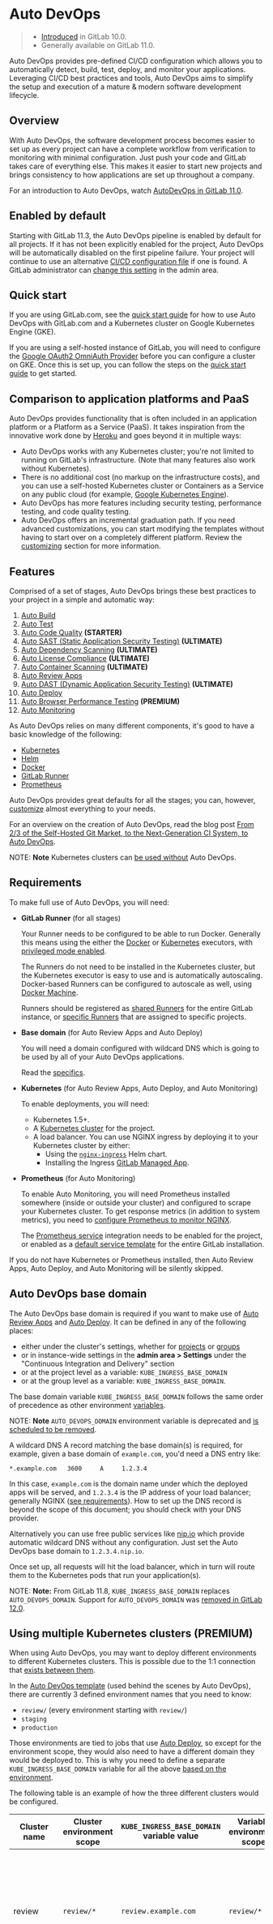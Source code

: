 # Auto DevOps

> - [Introduced][ce-37115] in GitLab 10.0.
> - Generally available on GitLab 11.0.

Auto DevOps provides pre-defined CI/CD configuration which allows you to automatically detect, build, test,
deploy, and monitor your applications. Leveraging CI/CD best practices and tools, Auto DevOps aims
to simplify the setup and execution of a mature & modern software development lifecycle.

## Overview

With Auto DevOps, the software development process becomes easier to set up
as every project can have a complete workflow from verification to monitoring
with minimal configuration. Just push your code and GitLab takes
care of everything else. This makes it easier to start new projects and brings
consistency to how applications are set up throughout a company.

For an introduction to Auto DevOps, watch [AutoDevOps in GitLab 11.0](https://youtu.be/0Tc0YYBxqi4).

## Enabled by default

Starting with GitLab 11.3, the Auto DevOps pipeline is enabled by default for all
projects. If it has not been explicitly enabled for the project, Auto DevOps will be automatically
disabled on the first pipeline failure. Your project will continue to use an alternative
[CI/CD configuration file](../../ci/yaml/README.md) if one is found. A GitLab
administrator can [change this setting](../../user/admin_area/settings/continuous_integration.md#auto-devops-core-only)
in the admin area.

## Quick start

If you are using GitLab.com, see the [quick start guide](quick_start_guide.md)
for how to use Auto DevOps with GitLab.com and a Kubernetes cluster on Google Kubernetes
Engine (GKE).

If you are using a self-hosted instance of GitLab, you will need to configure the
[Google OAuth2 OmniAuth Provider](../../integration/google.md) before
you can configure a cluster on GKE. Once this is set up, you can follow the steps on the
[quick start guide](quick_start_guide.md) to get started.

## Comparison to application platforms and PaaS

Auto DevOps provides functionality that is often included in an application
platform or a Platform as a Service (PaaS). It takes inspiration from the
innovative work done by [Heroku](https://www.heroku.com/) and goes beyond it
in multiple ways:

- Auto DevOps works with any Kubernetes cluster; you're not limited to running
  on GitLab's infrastructure. (Note that many features also work without Kubernetes).
- There is no additional cost (no markup on the infrastructure costs), and you
  can use a self-hosted Kubernetes cluster or Containers as a Service on any
  public cloud (for example, [Google Kubernetes Engine](https://cloud.google.com/kubernetes-engine/)).
- Auto DevOps has more features including security testing, performance testing,
  and code quality testing.
- Auto DevOps offers an incremental graduation path. If you need advanced customizations,
  you can start modifying the templates without having to start over on a
  completely different platform. Review the [customizing](#customizing) section for more information.

## Features

Comprised of a set of stages, Auto DevOps brings these best practices to your
project in a simple and automatic way:

1. [Auto Build](#auto-build)
1. [Auto Test](#auto-test)
1. [Auto Code Quality](#auto-code-quality-starter) **(STARTER)**
1. [Auto SAST (Static Application Security Testing)](#auto-sast-ultimate) **(ULTIMATE)**
1. [Auto Dependency Scanning](#auto-dependency-scanning-ultimate) **(ULTIMATE)**
1. [Auto License Compliance](#auto-license-compliance-ultimate) **(ULTIMATE)**
1. [Auto Container Scanning](#auto-container-scanning-ultimate) **(ULTIMATE)**
1. [Auto Review Apps](#auto-review-apps)
1. [Auto DAST (Dynamic Application Security Testing)](#auto-dast-ultimate) **(ULTIMATE)**
1. [Auto Deploy](#auto-deploy)
1. [Auto Browser Performance Testing](#auto-browser-performance-testing-premium) **(PREMIUM)**
1. [Auto Monitoring](#auto-monitoring)

As Auto DevOps relies on many different components, it's good to have a basic
knowledge of the following:

- [Kubernetes](https://kubernetes.io/docs/home/)
- [Helm](https://docs.helm.sh/)
- [Docker](https://docs.docker.com)
- [GitLab Runner](https://docs.gitlab.com/runner/)
- [Prometheus](https://prometheus.io/docs/introduction/overview/)

Auto DevOps provides great defaults for all the stages; you can, however,
[customize](#customizing) almost everything to your needs.

For an overview on the creation of Auto DevOps, read the blog post [From 2/3 of the Self-Hosted Git Market, to the Next-Generation CI System, to Auto DevOps](https://about.gitlab.com/2017/06/29/whats-next-for-gitlab-ci/).

NOTE: **Note**
Kubernetes clusters can [be used without](../../user/project/clusters/index.md)
Auto DevOps.

## Requirements

To make full use of Auto DevOps, you will need:

- **GitLab Runner** (for all stages)

  Your Runner needs to be configured to be able to run Docker. Generally this
  means using the either the [Docker](https://docs.gitlab.com/runner/executors/docker.html)
  or [Kubernetes](https://docs.gitlab.com/runner/executors/kubernetes.html) executors, with
  [privileged mode enabled](https://docs.gitlab.com/runner/executors/docker.html#use-docker-in-docker-with-privileged-mode).

  The Runners do not need to be installed in the Kubernetes cluster, but the
  Kubernetes executor is easy to use and is automatically autoscaling.
  Docker-based Runners can be configured to autoscale as well, using [Docker
  Machine](https://docs.gitlab.com/runner/install/autoscaling.html).

  Runners should be registered as [shared Runners](../../ci/runners/README.md#registering-a-shared-runner)
  for the entire GitLab instance, or [specific Runners](../../ci/runners/README.md#registering-a-specific-runner)
  that are assigned to specific projects.
- **Base domain** (for Auto Review Apps and Auto Deploy)

  You will need a domain configured with wildcard DNS which is going to be used
  by all of your Auto DevOps applications.

  Read the [specifics](#auto-devops-base-domain).
- **Kubernetes** (for Auto Review Apps, Auto Deploy, and Auto Monitoring)

  To enable deployments, you will need:

  - Kubernetes 1.5+.
  - A [Kubernetes cluster][kubernetes-clusters] for the project.
  - A load balancer. You can use NGINX ingress by deploying it to your
    Kubernetes cluster by either:
    - Using the [`nginx-ingress`](https://github.com/kubernetes/charts/tree/master/stable/nginx-ingress) Helm chart.
    - Installing the Ingress [GitLab Managed App](../../user/clusters/applications.md#ingress).
- **Prometheus** (for Auto Monitoring)

  To enable Auto Monitoring, you
  will need Prometheus installed somewhere (inside or outside your cluster) and
  configured to scrape your Kubernetes cluster. To get response metrics
  (in addition to system metrics), you need to
  [configure Prometheus to monitor NGINX](../../user/project/integrations/prometheus_library/nginx_ingress.md#configuring-nginx-ingress-monitoring).

  The [Prometheus service](../../user/project/integrations/prometheus.md)
  integration needs to be enabled for the project, or enabled as a
  [default service template](../../user/project/integrations/services_templates.md)
  for the entire GitLab installation.

If you do not have Kubernetes or Prometheus installed, then Auto Review Apps,
Auto Deploy, and Auto Monitoring will be silently skipped.

## Auto DevOps base domain

The Auto DevOps base domain is required if you want to make use of [Auto
Review Apps](#auto-review-apps) and [Auto Deploy](#auto-deploy). It can be defined
in any of the following places:

- either under the cluster's settings, whether for [projects](../../user/project/clusters/index.md#base-domain) or [groups](../../user/group/clusters/index.md#base-domain)
- or in instance-wide settings in the **admin area > Settings** under the "Continuous Integration and Delivery" section
- or at the project level as a variable: `KUBE_INGRESS_BASE_DOMAIN`
- or at the group level as a variable: `KUBE_INGRESS_BASE_DOMAIN`.

The base domain variable `KUBE_INGRESS_BASE_DOMAIN` follows the same order of precedence
as other environment [variables](../../ci/variables/README.md#priority-of-environment-variables).

NOTE: **Note**
`AUTO_DEVOPS_DOMAIN` environment variable is deprecated and
[is scheduled to be removed](https://gitlab.com/gitlab-org/gitlab-ce/issues/56959).

A wildcard DNS A record matching the base domain(s) is required, for example,
given a base domain of `example.com`, you'd need a DNS entry like:

```text
*.example.com   3600     A     1.2.3.4
```

In this case, `example.com` is the domain name under which the deployed apps will be served,
and `1.2.3.4` is the IP address of your load balancer; generally NGINX
([see requirements](#requirements)). How to set up the DNS record is beyond
the scope of this document; you should check with your DNS provider.

Alternatively you can use free public services like [nip.io](http://nip.io)
which provide automatic wildcard DNS without any configuration. Just set the
Auto DevOps base domain to `1.2.3.4.nip.io`.

Once set up, all requests will hit the load balancer, which in turn will route
them to the Kubernetes pods that run your application(s).

NOTE: **Note:**
From GitLab 11.8, `KUBE_INGRESS_BASE_DOMAIN` replaces `AUTO_DEVOPS_DOMAIN`.
Support for `AUTO_DEVOPS_DOMAIN` was [removed in GitLab
12.0](https://gitlab.com/gitlab-org/gitlab-ce/issues/56959).

## Using multiple Kubernetes clusters **(PREMIUM)**

When using Auto DevOps, you may want to deploy different environments to
different Kubernetes clusters. This is possible due to the 1:1 connection that
[exists between them](../../user/project/clusters/index.md#multiple-kubernetes-clusters-premium).

In the [Auto DevOps template] (used behind the scenes by Auto DevOps), there
are currently 3 defined environment names that you need to know:

- `review/` (every environment starting with `review/`)
- `staging`
- `production`

Those environments are tied to jobs that use [Auto Deploy](#auto-deploy), so
except for the environment scope, they would also need to have a different
domain they would be deployed to. This is why you need to define a separate
`KUBE_INGRESS_BASE_DOMAIN` variable for all the above
[based on the environment](../../ci/variables/README.md#limiting-environment-scopes-of-environment-variables).

The following table is an example of how the three different clusters would
be configured.

| Cluster name | Cluster environment scope | `KUBE_INGRESS_BASE_DOMAIN` variable value | Variable environment scope | Notes |
|--------------|---------------------------|-------------------------------------------|----------------------------|---|
| review       | `review/*`                | `review.example.com`                      | `review/*`                 | The review cluster which will run all [Review Apps](../../ci/review_apps/index.md). `*` is a wildcard, which means it will be used by every environment name starting with `review/`. |
| staging      | `staging`                 | `staging.example.com`                     | `staging`                  | (Optional) The staging cluster which will run the deployments of the staging environments. You need to [enable it first](#deploy-policy-for-staging-and-production-environments). |
| production   | `production`              | `example.com`                             | `production`               | The production cluster which will run the deployments of the production environment. You can use [incremental rollouts](#incremental-rollout-to-production-premium). |

To add a different cluster for each environment:

1. Navigate to your project's **Operations > Kubernetes** and create the Kubernetes clusters
   with their respective environment scope as described from the table above.

   ![Auto DevOps multiple clusters](img/autodevops_multiple_clusters.png)

1. After the clusters are created, navigate to each one and install Helm Tiller
   and Ingress. Wait for the Ingress IP address to be assigned.
1. Make sure you have [configured your DNS](#auto-devops-base-domain) with the
   specified Auto DevOps domains.
1. Navigate to each cluster's page, through **Operations > Kubernetes**,
   and add the domain based on its Ingress IP address.

Now that all is configured, you can test your setup by creating a merge request
and verifying that your app is deployed as a review app in the Kubernetes
cluster with the `review/*` environment scope. Similarly, you can check the
other environments.

## Enabling/Disabling Auto DevOps

When first using Auto Devops, review the [requirements](#requirements) to ensure all necessary components to make
full use of Auto DevOps are available. If this is your fist time, we recommend you follow the
[quick start guide](quick_start_guide.md).

GitLab.com users can enable/disable Auto DevOps at the project-level only. Self-managed users
can enable/disable Auto DevOps at the project-level, group-level or instance-level.

### At the instance level (Administrators only)

Even when disabled at the instance level, group owners and project maintainers can still enable
Auto DevOps at the group and project level, respectively.

1. Go to **Admin area > Settings > Continuous Integration and Deployment**.
1. Toggle the checkbox labeled **Default to Auto DevOps pipeline for all projects**.
1. If enabling, optionally set up the Auto DevOps [base domain](#auto-devops-base-domain) which will be used for Auto Deploy and Auto Review Apps.
1. Click **Save changes** for the changes to take effect.

### At the group level

> [Introduced](https://gitlab.com/gitlab-org/gitlab-ce/issues/52447) in GitLab 11.10.

Only administrators and group owners can enable or disable Auto DevOps at the group level.

To enable or disable Auto DevOps at the group-level:

1. Go to group's **Settings > CI/CD > Auto DevOps** page.
1. Toggle the **Default to Auto DevOps pipeline** checkbox (checked to enable, unchecked to disable).
1. Click **Save changes** button for the changes to take effect.

When enabling or disabling Auto DevOps at group-level, group configuration will be implicitly used for
the subgroups and projects inside that group, unless Auto DevOps is specifically enabled or disabled on
the subgroup or project.

### At the project level

If enabling, check that your project doesn't have a `.gitlab-ci.yml`, or if one exists, remove it.

1. Go to your project's **Settings > CI/CD > Auto DevOps**.
1. Toggle the **Default to Auto DevOps pipeline** checkbox (checked to enable, unchecked to disable)
1. When enabling, it's optional but recommended to add in the [base domain](#auto-devops-base-domain)
   that will be used by Auto DevOps to [deploy your application](#auto-deploy)
   and choose the [deployment strategy](#deployment-strategy).
1. Click **Save changes** for the changes to take effect.

When the feature has been enabled, an Auto DevOps pipeline is triggered on the default branch.

### Enable for a percentage of projects

There is also a feature flag to enable Auto DevOps by default to your chosen percentage of projects.

This can be enabled from the console with the following, which uses the example of 10%:

`Feature.get(:force_autodevops_on_by_default).enable_percentage_of_actors(10)`

### Deployment strategy

> [Introduced](https://gitlab.com/gitlab-org/gitlab-ce/issues/38542) in GitLab 11.0.

You can change the deployment strategy used by Auto DevOps by going to your
project's **Settings > CI/CD > Auto DevOps**.

The available options are:

- **Continuous deployment to production**: Enables [Auto Deploy](#auto-deploy)
  with `master` branch directly deployed to production.
- **Continuous deployment to production using timed incremental rollout**: Sets the
  [`INCREMENTAL_ROLLOUT_MODE`](#timed-incremental-rollout-to-production-premium) variable
  to `timed`, and production deployment will be executed with a 5 minute delay between
  each increment in rollout.
- **Automatic deployment to staging, manual deployment to production**: Sets the
  [`STAGING_ENABLED`](#deploy-policy-for-staging-and-production-environments) and
  [`INCREMENTAL_ROLLOUT_MODE`](#incremental-rollout-to-production-premium) variables
  to `1` and `manual`. This means:

  - `master` branch is directly deployed to staging.
  - Manual actions are provided for incremental rollout to production.

## Stages of Auto DevOps

The following sections describe the stages of Auto DevOps. Read them carefully
to understand how each one works.

### Auto Build

Auto Build creates a build of the application using an existing `Dockerfile` or
Heroku buildpacks.

Either way, the resulting Docker image is automatically pushed to the
[Container Registry][container-registry] and tagged with the commit SHA or tag.

#### Auto Build using a Dockerfile

If a project's repository contains a `Dockerfile`, Auto Build will use
`docker build` to create a Docker image.

If you are also using Auto Review Apps and Auto Deploy and choose to provide
your own `Dockerfile`, make sure you expose your application to port
`5000` as this is the port assumed by the
[default Helm chart](https://gitlab.com/gitlab-org/charts/auto-deploy-app). Alternatively you can override the default values by [customizing the Auto Deploy helm chart](#custom-helm-chart)

#### Auto Build using Heroku buildpacks

Auto Build builds an application using a project's `Dockerfile` if present, or
otherwise it will use [Herokuish](https://github.com/gliderlabs/herokuish)
and [Heroku buildpacks](https://devcenter.heroku.com/articles/buildpacks)
to automatically detect and build the application into a Docker image.

Each buildpack requires certain files to be in your project's repository for
Auto Build to successfully build your application. For example, the following
files are required at the root of your application's repository, depending on
the language:

- A `Pipfile` or `requirements.txt` file for Python projects.
- A `Gemfile` or `Gemfile.lock` file for Ruby projects.

For the requirements of other languages and frameworks, read the
[buildpacks docs](https://devcenter.heroku.com/articles/buildpacks#officially-supported-buildpacks).

TIP: **Tip:**
If Auto Build fails despite the project meeting the buildpack requirements, set
a project variable `TRACE=true` to enable verbose logging, which may help to
troubleshoot.

### Auto Test

Auto Test automatically runs the appropriate tests for your application using
[Herokuish](https://github.com/gliderlabs/herokuish) and [Heroku
buildpacks](https://devcenter.heroku.com/articles/buildpacks) by analyzing
your project to detect the language and framework. Several languages and
frameworks are detected automatically, but if your language is not detected,
you may succeed with a [custom buildpack](#custom-buildpacks). Check the
[currently supported languages](#currently-supported-languages).

Auto Test uses tests you already have in your application. If there are no
tests, it's up to you to add them.

### Auto Code Quality **(STARTER)**

Auto Code Quality uses the
[Code Quality image](https://gitlab.com/gitlab-org/security-products/codequality) to run
static analysis and other code checks on the current code. The report is
created, and is uploaded as an artifact which you can later download and check
out.

Any differences between the source and target branches are also
[shown in the merge request widget](../../user/project/merge_requests/code_quality.md).

### Auto SAST **(ULTIMATE)**

> Introduced in [GitLab Ultimate][ee] 10.3.

Static Application Security Testing (SAST) uses the
[SAST Docker image](https://gitlab.com/gitlab-org/security-products/sast) to run static
analysis on the current code and checks for potential security issues. The
Auto SAST stage will be skipped on licenses other than Ultimate and requires GitLab Runner 11.5 or above.

Once the report is created, it's uploaded as an artifact which you can later download and
check out.

Any security warnings are also shown in the merge request widget. Read more how
[SAST works](../../user/application_security/sast/index.md).

### Auto Dependency Scanning **(ULTIMATE)**

> Introduced in [GitLab Ultimate][ee] 10.7.

Dependency Scanning uses the
[Dependency Scanning Docker image](https://gitlab.com/gitlab-org/security-products/dependency-scanning)
to run analysis on the project dependencies and checks for potential security issues.
The Auto Dependency Scanning stage will be skipped on licenses other than Ultimate
and requires GitLab Runner 11.5 or above.

Once the
report is created, it's uploaded as an artifact which you can later download and
check out.

Any security warnings are also shown in the merge request widget. Read more about
[Dependency Scanning](../../user/application_security/dependency_scanning/index.md).

### Auto License Compliance **(ULTIMATE)**

> Introduced in [GitLab Ultimate][ee] 11.0.

License Compliance uses the
[License Compliance Docker image](https://gitlab.com/gitlab-org/security-products/license-management)
to search the project dependencies for their license. The Auto License Compliance stage
will be skipped on licenses other than Ultimate.

Once the
report is created, it's uploaded as an artifact which you can later download and
check out.

Any licenses are also shown in the merge request widget. Read more how
[License Compliance works](../../user/application_security/license_compliance/index.md).

### Auto Container Scanning **(ULTIMATE)**

> Introduced in GitLab 10.4.

Vulnerability Static Analysis for containers uses
[Clair](https://github.com/coreos/clair) to run static analysis on a
Docker image and checks for potential security issues. The Auto Container Scanning stage
will be skipped on licenses other than Ultimate.

Once the report is
created, it's uploaded as an artifact which you can later download and
check out.

Any security warnings are also shown in the merge request widget. Read more how
[Container Scanning works](../../user/application_security/container_scanning/index.md).

### Auto Review Apps

This is an optional step, since many projects do not have a Kubernetes cluster
available. If the [requirements](#requirements) are not met, the job will
silently be skipped.

[Review Apps][review-app] are temporary application environments based on the
branch's code so developers, designers, QA, product managers, and other
reviewers can actually see and interact with code changes as part of the review
process. Auto Review Apps create a Review App for each branch.

Auto Review Apps will deploy your app to your Kubernetes cluster only. When no cluster
is available, no deployment will occur.

The Review App will have a unique URL based on the project ID, the branch or tag
name, and a unique number, combined with the Auto DevOps base domain. For
example, `13083-review-project-branch-123456.example.com`. A link to the Review App shows
up in the merge request widget for easy discovery. When the branch or tag is deleted,
for example after the merge request is merged, the Review App will automatically
be deleted.

Review apps are deployed using the
[auto-deploy-app](https://gitlab.com/gitlab-org/charts/auto-deploy-app) chart with
Helm, which can be [customized](#custom-helm-chart). The app will be deployed into the [Kubernetes
namespace](../../user/project/clusters/index.md#deployment-variables)
for the environment.

Since GitLab 11.4, a [local
Tiller](https://gitlab.com/gitlab-org/gitlab-ce/merge_requests/22036) is
used. Previous versions of GitLab had a Tiller installed in the project
namespace.

CAUTION: **Caution:**
Your apps should *not* be manipulated outside of Helm (using Kubernetes directly).
This can cause confusion with Helm not detecting the change and subsequent
deploys with Auto DevOps can undo your changes. Also, if you change something
and want to undo it by deploying again, Helm may not detect that anything changed
in the first place, and thus not realize that it needs to re-apply the old config.

### Auto DAST **(ULTIMATE)**

> Introduced in [GitLab Ultimate][ee] 10.4.

Dynamic Application Security Testing (DAST) uses the
popular open source tool [OWASP ZAProxy](https://github.com/zaproxy/zaproxy)
to perform an analysis on the current code and checks for potential security
issues. The Auto DAST stage will be skipped on licenses other than Ultimate.

Once the report is created, it's uploaded as an artifact which you can
later download and check out.

Any security warnings are also shown in the merge request widget. Read how
[DAST works](../../user/application_security/dast/index.md).

### Auto Browser Performance Testing **(PREMIUM)**

> Introduced in [GitLab Premium][ee] 10.4.

Auto Browser Performance Testing utilizes the [Sitespeed.io container](https://hub.docker.com/r/sitespeedio/sitespeed.io/) to measure the performance of a web page. A JSON report is created and uploaded as an artifact, which includes the overall performance score for each page. By default, the root page of Review and Production environments will be tested. If you would like to add additional URL's to test, simply add the paths to a file named `.gitlab-urls.txt` in the root directory, one per line. For example:

```text
/
/features
/direction
```

Any performance differences between the source and target branches are also
[shown in the merge request widget](../../user/project/merge_requests/browser_performance_testing.md).

### Auto Deploy

This is an optional step, since many projects do not have a Kubernetes cluster
available. If the [requirements](#requirements) are not met, the job will
silently be skipped.

After a branch or merge request is merged into the project's default branch (usually
`master`), Auto Deploy deploys the application to a `production` environment in
the Kubernetes cluster, with a namespace based on the project name and unique
project ID, for example `project-4321`.

Auto Deploy doesn't include deployments to staging or canary by default, but the
[Auto DevOps template] contains job definitions for these tasks if you want to
enable them.

You can make use of [environment variables](#environment-variables) to automatically
scale your pod replicas and to apply custom arguments to the Auto DevOps `helm upgrade` commands. This is an easy way to [customize the Auto Deploy helm chart](#custom-helm-chart).

Apps are deployed using the
[auto-deploy-app](https://gitlab.com/gitlab-org/charts/auto-deploy-app) chart with
Helm. The app will be deployed into the [Kubernetes
namespace](../../user/project/clusters/index.md#deployment-variables)
for the environment.

Since GitLab 11.4, a [local
Tiller](https://gitlab.com/gitlab-org/gitlab-ce/merge_requests/22036) is
used. Previous versions of GitLab had a Tiller installed in the project
namespace.

CAUTION: **Caution:**
Your apps should *not* be manipulated outside of Helm (using Kubernetes directly).
This can cause confusion with Helm not detecting the change and subsequent
deploys with Auto DevOps can undo your changes. Also, if you change something
and want to undo it by deploying again, Helm may not detect that anything changed
in the first place, and thus not realize that it needs to re-apply the old config.

> [Introduced][ce-19507] in GitLab 11.0.

For internal and private projects a [GitLab Deploy Token](../../user/project/deploy_tokens/index.md#gitlab-deploy-token)
will be automatically created, when Auto DevOps is enabled and the Auto DevOps settings are saved. This Deploy Token
can be used for permanent access to the registry. When the GitLab Deploy Token has been manually revoked, it won't be automatically created.

If the GitLab Deploy Token cannot be found, `CI_REGISTRY_PASSWORD` is
used. Note that `CI_REGISTRY_PASSWORD` is only valid during deployment.
This means that Kubernetes will be able to successfully pull the
container image during deployment but in cases where the image needs to
be pulled again, e.g. after pod eviction, Kubernetes will fail to do so
as it will be attempting to fetch the image using
`CI_REGISTRY_PASSWORD`.

#### Migrations

> [Introduced][ce-21955] in GitLab 11.4

Database initialization and migrations for PostgreSQL can be configured to run
within the application pod by setting the project variables `DB_INITIALIZE` and
`DB_MIGRATE` respectively.

If present, `DB_INITIALIZE` will be run as a shell command within an
application pod as a helm post-install hook. As some applications will
not run without a successful database initialization step, GitLab will
deploy the first release without the application deployment and only the
database initialization step. After the database initialization completes,
GitLab will deploy a second release with the application deployment as
normal.

Note that a post-install hook means that if any deploy succeeds,
`DB_INITIALIZE` will not be processed thereafter.

If present, `DB_MIGRATE` will be run as a shell command within an application pod as
a helm pre-upgrade hook.

For example, in a Rails application in an image built with
[Herokuish](https://github.com/gliderlabs/herokuish):

- `DB_INITIALIZE` can be set to `RAILS_ENV=production /bin/herokuish procfile exec bin/rails db:setup`
- `DB_MIGRATE` can be set to `RAILS_ENV=production /bin/herokuish procfile exec bin/rails db:migrate`

Unless you have a `Dockerfile` in your repo, your image is built with
Herokuish, and you must prefix commands run in these images with `/bin/herokuish
procfile exec` to replicate the environment where your application will run.

#### Workers

Some web applications need to run extra deployments for "worker processes". For
example, it is common in a Rails application to have a separate worker process
to run background tasks like sending emails.

The [default Helm chart](https://gitlab.com/gitlab-org/charts/auto-deploy-app)
used in Auto Deploy [has support for running worker
processes](https://gitlab.com/gitlab-org/charts/auto-deploy-app/merge_requests/9).

In order to run a worker, you'll need to ensure that it is able to respond to
the standard health checks, which expect a successful HTTP response on port
`5000`. For [Sidekiq](https://github.com/mperham/sidekiq), you could make use of
the [`sidekiq_alive` gem](https://rubygems.org/gems/sidekiq_alive) to do this.

In order to work with Sidekiq, you'll also need to ensure your deployments have
access to a Redis instance. Auto DevOps won't deploy this for you so you'll
need to:

- Maintain your own Redis instance.
- Set a CI variable `K8S_SECRET_REDIS_URL`, which the URL of this instance to
  ensure it's passed into your deployments.

Once you have configured your worker to respond to health checks, you will
need to configure a CI variable `HELM_UPGRADE_EXTRA_ARGS` with the value
`--values helm-values.yaml`.

Then you can, for example, run a Sidekiq worker for your Rails application
by adding a file named `helm-values.yaml` to your repository with the following
content:

```yml
workers:
  sidekiq:
    replicaCount: 1
    command:
    - /bin/herokuish
    - procfile
    - exec
    - sidekiq
    preStopCommand:
    - /bin/herokuish
    - procfile
    - exec
    - sidekiqctl
    - quiet
    terminationGracePeriodSeconds: 60
```

### Auto Monitoring

See the [requirements](#requirements) for Auto Monitoring to enable this stage.

Once your application is deployed, Auto Monitoring makes it possible to monitor
your application's server and response metrics right out of the box. Auto
Monitoring uses [Prometheus](../../user/project/integrations/prometheus.md) to
get system metrics such as CPU and memory usage directly from
[Kubernetes](../../user/project/integrations/prometheus_library/kubernetes.md),
and response metrics such as HTTP error rates, latency, and throughput from the
[NGINX server](../../user/project/integrations/prometheus_library/nginx_ingress.md).

The metrics include:

- **Response Metrics:** latency, throughput, error rate
- **System Metrics:** CPU utilization, memory utilization

In order to make use of monitoring you need to:

1. [Deploy Prometheus](../../user/project/integrations/prometheus.md) into your Kubernetes cluster
1. If you would like response metrics, ensure you are running at least version
   0.9.0 of NGINX Ingress and
   [enable Prometheus metrics](https://github.com/kubernetes/ingress-nginx/blob/master/docs/examples/customization/custom-vts-metrics-prometheus/nginx-vts-metrics-conf.yaml).
1. Finally, [annotate](https://kubernetes.io/docs/concepts/overview/working-with-objects/annotations/)
   the NGINX Ingress deployment to be scraped by Prometheus using
   `prometheus.io/scrape: "true"` and `prometheus.io/port: "10254"`.

To view the metrics, open the
[Monitoring dashboard for a deployed environment](../../ci/environments.md#monitoring-environments).

![Auto Metrics](img/auto_monitoring.png)

## Customizing

While Auto DevOps provides great defaults to get you started, you can customize
almost everything to fit your needs; from custom [buildpacks](#custom-buildpacks),
to [`Dockerfile`s](#custom-dockerfile), [Helm charts](#custom-helm-chart), or
even copying the complete [CI/CD configuration](#customizing-gitlab-ciyml)
into your project to enable staging and canary deployments, and more.

### Custom buildpacks

If the automatic buildpack detection fails for your project, or if you want to
use a custom buildpack, you can override the buildpack(s) using a project variable
or a `.buildpacks` file in your project:

- **Project variable** - Create a project variable `BUILDPACK_URL` with the URL
  of the buildpack to use.
- **`.buildpacks` file** - Add a file in your project's repo called  `.buildpacks`
  and add the URL of the buildpack to use on a line in the file. If you want to
  use multiple buildpacks, you can enter them in, one on each line.

CAUTION: **Caution:**
Using multiple buildpacks isn't yet supported by Auto DevOps.

### Custom `Dockerfile`

If your project has a `Dockerfile` in the root of the project repo, Auto DevOps
will build a Docker image based on the Dockerfile rather than using buildpacks.
This can be much faster and result in smaller images, especially if your
Dockerfile is based on [Alpine](https://hub.docker.com/_/alpine/).

### Passing arguments to `docker build`

Arguments can be passed to the `docker build` command using the
`AUTO_DEVOPS_BUILD_IMAGE_EXTRA_ARGS` project variable.

For example, to build a Docker image based on based on the `ruby:alpine`
instead of the default `ruby:latest`:

1. Set `AUTO_DEVOPS_BUILD_IMAGE_EXTRA_ARGS` to `--build-arg=RUBY_VERSION=alpine`.
1. Add the following to a custom `Dockerfile`:

    ```docker
    ARG RUBY_VERSION=latest
    FROM ruby:$RUBY_VERSION

    # ... put your stuff here
    ```

NOTE: **Note:**
Passing in complex values (newlines and spaces, for example) will likely
cause escaping issues due to the way this argument is used in Auto DevOps.
Consider using Base64 encoding of such values to avoid this problem.

CAUTION: **Warning:**
Avoid passing secrets as Docker build arguments if possible, as they may be
persisted in your image. See
[this discussion](https://github.com/moby/moby/issues/13490) for details.

### Custom Helm Chart

Auto DevOps uses [Helm](https://helm.sh/) to deploy your application to Kubernetes.
You can override the Helm chart used by bundling up a chart into your project
repo or by specifying a project variable:

- **Bundled chart** - If your project has a `./chart` directory with a `Chart.yaml`
  file in it, Auto DevOps will detect the chart and use it instead of the [default
  one](https://gitlab.com/gitlab-org/charts/auto-deploy-app).
  This can be a great way to control exactly how your application is deployed.
- **Project variable** - Create a [project variable](../../ci/variables/README.md#gitlab-cicd-environment-variables)
  `AUTO_DEVOPS_CHART` with the URL of a custom chart to use or create two project variables `AUTO_DEVOPS_CHART_REPOSITORY` with the URL of a custom chart repository and `AUTO_DEVOPS_CHART` with the path to the chart.

You can also make use of the `HELM_UPGRADE_EXTRA_ARGS` environment variable to override the default values in the `values.yaml` file in the [default Helm chart](https://gitlab.com/gitlab-org/charts/auto-deploy-app).
To apply your own `values.yaml` file to all Helm upgrade commands in Auto Deploy set `HELM_UPGRADE_EXTRA_ARGS` to `--values my-values.yaml`.

### Custom Helm chart per environment

You can specify the use of a custom Helm chart per environment by scoping the environment variable
to the desired environment. See [Limiting environment scopes of variables](../../ci/variables/README.md#limiting-environment-scopes-of-environment-variables).

### Customizing `.gitlab-ci.yml`

Auto DevOps is completely customizable because the [Auto DevOps template]:

- Is just an implementation of a [`.gitlab-ci.yml`](../../ci/yaml/README.md) file.
- Uses only features available to any implementation of `.gitlab-ci.yml`.

If you want to modify the CI/CD pipeline used by Auto DevOps, you can [`include`
the template](../../ci/yaml/README.md#includetemplate) and customize as
needed. To do this, add a `.gitlab-ci.yml` file to the root of your repository
containing the following:

```yml
include:
  - template: Auto-DevOps.gitlab-ci.yml
```

Then add any extra changes you want. Your additions will be merged with the
[Auto DevOps template] using the behaviour described for
[`include`](../../ci/yaml/README.md#include).

It is also possible to copy and paste the contents of the [Auto DevOps
template] into your project and edit this as needed. You may prefer to do it
that way if you want to specifically remove any part of it.

### Using components of Auto-DevOps

If you only require a subset of the features offered by Auto-DevOps, you can include
individual Auto-DevOps jobs into your own `.gitlab-ci.yml`.

For example, to make use of [Auto Build](#auto-build), you can add the following to
your `.gitlab-ci.yml`:

```yaml
include:
  - template: Jobs/Build.gitlab-ci.yml
```

Consult the [Auto DevOps template] for information on available jobs.

### PostgreSQL database support

In order to support applications that require a database,
[PostgreSQL][postgresql] is provisioned by default. The credentials to access
the database are preconfigured, but can be customized by setting the associated
[variables](#environment-variables). These credentials can be used for defining a
`DATABASE_URL` of the format:

```yaml
postgres://user:password@postgres-host:postgres-port/postgres-database
```

### Environment variables

The following variables can be used for setting up the Auto DevOps domain,
providing a custom Helm chart, or scaling your application. PostgreSQL can
also be customized, and you can easily use a [custom buildpack](#custom-buildpacks).

#### Build and deployment

The following table lists variables related to building and deploying
applications.

| **Variable**                            | **Description**                    |
|-----------------------------------------|------------------------------------|
| `ADDITIONAL_HOSTS`                      | Fully qualified domain names specified as a comma-separated list that are added to the ingress hosts. |
| `<ENVIRONMENT>_ADDITIONAL_HOSTS`        | For a specific environment, the fully qualified domain names specified as a comma-separated list that are added to the ingress hosts. This takes precedence over `ADDITIONAL_HOSTS`. |
| `AUTO_DEVOPS_BUILD_IMAGE_EXTRA_ARGS`    | Extra arguments to be passed to the `docker build` command. Note that using quotes will not prevent word splitting. [More details](#passing-arguments-to-docker-build). |
| `AUTO_DEVOPS_CHART`                     | Helm Chart used to deploy your apps. Defaults to the one [provided by GitLab](https://gitlab.com/gitlab-org/charts/auto-deploy-app). |
| `AUTO_DEVOPS_CHART_REPOSITORY`          | Helm Chart repository used to search for charts. Defaults to `https://charts.gitlab.io`. |
| `AUTO_DEVOPS_CHART_REPOSITORY_NAME`     | From Gitlab 11.11, used to set the name of the helm repository. Defaults to `gitlab`. |
| `AUTO_DEVOPS_CHART_REPOSITORY_USERNAME` | From Gitlab 11.11, used to set a username to connect to the helm repository. Defaults to no credentials. Also set `AUTO_DEVOPS_CHART_REPOSITORY_PASSWORD`. |
| `AUTO_DEVOPS_CHART_REPOSITORY_PASSWORD` | From Gitlab 11.11, used to set a password to connect to the helm repository. Defaults to no credentials. Also set `AUTO_DEVOPS_CHART_REPOSITORY_USERNAME`. |
| `BUILDPACK_URL`                         | Buildpack's full URL. Can point to either Git repositories or a tarball URL. For Git repositories, it is possible to point to a specific `ref`. For example `https://github.com/heroku/heroku-buildpack-ruby.git#v142`. |
| `CANARY_ENABLED`                        | From GitLab 11.0, used to define a [deploy policy for canary environments](#deploy-policy-for-canary-environments-premium). |
| `CANARY_PRODUCTION_REPLICAS`            | Number of canary replicas to deploy for [Canary Deployments](../../user/project/canary_deployments.md) in the production environment. Takes precedence over `CANARY_REPLICAS`. Defaults to 1. |
| `CANARY_REPLICAS`                       | Number of canary replicas to deploy for [Canary Deployments](../../user/project/canary_deployments.md). Defaults to 1. |
| `HELM_RELEASE_NAME`                     | From GitLab 12.1, allows the `helm` release name to be overridden. Can be used to assign unique release names when deploying multiple projects to a single namespace. |
| `HELM_UPGRADE_EXTRA_ARGS`               | From GitLab 11.11, allows extra arguments in `helm` commands when deploying the application. Note that using quotes will not prevent word splitting. **Tip:** you can use this variable to [customize the Auto Deploy helm chart](#custom-helm-chart) by applying custom override values with `--values my-values.yaml`. |
| `INCREMENTAL_ROLLOUT_MODE`              | From GitLab 11.4, if present, can be used to enable an [incremental rollout](#incremental-rollout-to-production-premium) of your application for the production environment. Set to `manual` for manual deployment jobs or `timed` for automatic rollout deployments with a 5 minute delay each one. |
| `K8S_SECRET_*`                          | From GitLab 11.7, any variable prefixed with [`K8S_SECRET_`](#application-secret-variables) will be made available by Auto DevOps as environment variables to the deployed application. |
| `KUBE_INGRESS_BASE_DOMAIN`              | From GitLab 11.8, can be used to set a domain per cluster. See [cluster domains](../../user/project/clusters/index.md#base-domain) for more information. |
| `PRODUCTION_REPLICAS`                   | Number of replicas to deploy in the production environment. Takes precedence over `REPLICAS` and defaults to 1. For zero downtime upgrades, set to 2 or greater. |
| `REPLICAS`                              | Number of replicas to deploy. Defaults to 1. |
| `ROLLOUT_RESOURCE_TYPE`                 | From GitLab 11.9, allows specification of the resource type being deployed when using a custom helm chart. Default value is `deployment`. |
| `ROLLOUT_STATUS_DISABLED`               | From GitLab 12.0, used to disable rollout status check because it doesn't support all resource types, for example, `cronjob`. |
| `STAGING_ENABLED`                       | From GitLab 10.8, used to define a [deploy policy for staging and production environments](#deploy-policy-for-staging-and-production-environments). |

TIP: **Tip:**
Set up the replica variables using a
[project variable](../../ci/variables/README.md#gitlab-cicd-environment-variables)
and scale your application by just redeploying it!

CAUTION: **Caution:**
You should *not* scale your application using Kubernetes directly. This can
cause confusion with Helm not detecting the change, and subsequent deploys with
Auto DevOps can undo your changes.

#### Database

The following table lists variables related to the database.

| **Variable**                            | **Description**                    |
| `DB_INITIALIZE`                         | From GitLab 11.4, used to specify the command to run to initialize the application's PostgreSQL database. Runs inside the application pod. |
| `DB_MIGRATE`                            | From GitLab 11.4, used to specify the command to run to migrate the application's PostgreSQL database. Runs inside the application pod. |
| `POSTGRES_ENABLED`                      | Whether PostgreSQL is enabled. Defaults to `"true"`. Set to `false` to disable the automatic deployment of PostgreSQL. |
| `POSTGRES_USER`                         | The PostgreSQL user. Defaults to `user`. Set it to use a custom username. |
| `POSTGRES_PASSWORD`                     | The PostgreSQL password. Defaults to `testing-password`. Set it to use a custom password. |
| `POSTGRES_DB`                           | The PostgreSQL database name. Defaults to the value of [`$CI_ENVIRONMENT_SLUG`](../../ci/variables/README.md#predefined-environment-variables). Set it to use a custom database name. |
| `POSTGRES_VERSION`                      | Tag for the [`postgres` Docker image](https://hub.docker.com/_/postgres) to use. Defaults to `9.6.2`. |

#### Security tools

The following table lists variables related to security tools.

| **Variable**                            | **Description**                    |
| `SAST_CONFIDENCE_LEVEL`                 | Minimum confidence level of security issues you want to be reported; `1` for Low, `2` for Medium, `3` for High. Defaults to `3`. |
| `DS_DISABLE_REMOTE_CHECKS`              | Whether remote Dependency Scanning checks are disabled. Defaults to `"false"`. Set to `"true"` to disable checks that send data to GitLab central servers. [Read more about remote checks](../../user/application_security/dependency_scanning/index.md#remote-checks). |

#### Disable jobs

The following table lists variables used to disable jobs.

| **Variable**                            | **Description**                    |
| `CODE_QUALITY_DISABLED`                 | From GitLab 11.0, used to disable the `codequality` job. If the variable is present, the job will not be created. |
| `CONTAINER_SCANNING_DISABLED`           | From GitLab 11.0, used to disable the `sast:container` job. If the variable is present, the job will not be created. |
| `DAST_DISABLED`                         | From GitLab 11.0, used to disable the `dast` job. If the variable is present, the job will not be created. |
| `DEPENDENCY_SCANNING_DISABLED`          | From GitLab 11.0, used to disable the `dependency_scanning` job. If the variable is present, the job will not be created. |
| `LICENSE_MANAGEMENT_DISABLED`           | From GitLab 11.0, used to disable the `license_management` job. If the variable is present, the job will not be created. |
| `PERFORMANCE_DISABLED`                  | From GitLab 11.0, used to disable the `performance` job. If the variable is present, the job will not be created. |
| `REVIEW_DISABLED`                       | From GitLab 11.0, used to disable the `review` and the manual `review:stop` job. If the variable is present, these jobs will not be created. |
| `SAST_DISABLED`                         | From GitLab 11.0, used to disable the `sast` job. If the variable is present, the job will not be created. |
| `DEPENDENCY_SCANNING_DISABLED`          | From GitLab 11.0, used to disable the `dependency_scanning` job. If the variable is present, the job will not be created. |
| `DAST_SCANNING_DISABLED`                | From GitLab 11.0, used to disable the `dast` job. If the variable is present, the job will not be created. |
| `CONTAINER_SCANNING_DISABLED`           | From GitLab 11.0, used to disable the `container_scanning` job. If the variable is present, the job will not be created. |
| `LICENSE_MANAGEMENT_DISABLED`           | From GitLab 11.0, used to disable the `license_management` job. If the variable is present, the job will not be created. |
| `SAST_DISABLED`                         | From GitLab 11.0, used to disable the `sast` job. If the variable is present, the job will not be created. |
| `TEST_DISABLED`                         | From GitLab 11.0, used to disable the `test` job. If the variable is present, the job will not be created. |

#### Application secret variables

> [Introduced](https://gitlab.com/gitlab-org/gitlab-ce/issues/49056) in GitLab 11.7.

Some applications need to define secret variables that are
accessible by the deployed application. Auto DevOps detects variables where the key starts with
`K8S_SECRET_` and make these prefixed variables available to the
deployed application, as environment variables.

To configure your application variables:

1. Go to your project's **Settings > CI/CD**, then expand the section
   called **Variables**.

1. Create a CI Variable, ensuring the key is prefixed with
   `K8S_SECRET_`. For example, you can create a variable with key
   `K8S_SECRET_RAILS_MASTER_KEY`.

1. Run an Auto Devops pipeline either by manually creating a new
   pipeline or by pushing a code change to GitLab.

Auto DevOps pipelines will take your application secret variables to
populate a Kubernetes secret. This secret is unique per environment.
When deploying your application, the secret is loaded as environment
variables in the container running the application. Following the
example above, you can see the secret below containing the
`RAILS_MASTER_KEY` variable.

```sh
$ kubectl get secret production-secret -n minimal-ruby-app-54 -o yaml
apiVersion: v1
data:
  RAILS_MASTER_KEY: MTIzNC10ZXN0
kind: Secret
metadata:
  creationTimestamp: 2018-12-20T01:48:26Z
  name: production-secret
  namespace: minimal-ruby-app-54
  resourceVersion: "429422"
  selfLink: /api/v1/namespaces/minimal-ruby-app-54/secrets/production-secret
  uid: 57ac2bfd-03f9-11e9-b812-42010a9400e4
type: Opaque
```

Environment variables are generally considered immutable in a Kubernetes
pod. Therefore, if you update an application secret without changing any
code then manually create a new pipeline, you will find that any running
application pods will not have the updated secrets. In this case, you
can either push a code update to GitLab to force the Kubernetes
Deployment to recreate pods or manually delete running pods to
cause Kubernetes to create new pods with updated secrets.

NOTE: **Note:**
Variables with multiline values are not currently supported due to
limitations with the current Auto DevOps scripting environment.

#### Advanced replica variables setup

Apart from the two replica-related variables for production mentioned above,
you can also use others for different environments.

There's a very specific mapping between Kubernetes' label named `track`,
GitLab CI/CD environment names, and the replicas environment variable.
The general rule is: `TRACK_ENV_REPLICAS`. Where:

- `TRACK`: The capitalized value of the `track`
  [Kubernetes label](https://kubernetes.io/docs/concepts/overview/working-with-objects/labels/)
  in the Helm Chart app definition. If not set, it will not be taken into account
  to the variable name.
- `ENV`: The capitalized environment name of the deploy job that is set in
  `.gitlab-ci.yml`.

That way, you can define your own `TRACK_ENV_REPLICAS` variables with which
you will be able to scale the pod's replicas easily.

In the example below, the environment's name is `qa` and it deploys the track
`foo` which would result in looking for the `FOO_QA_REPLICAS` environment
variable:

```yaml
QA testing:
  stage: deploy
  environment:
    name: qa
  script:
  - deploy foo
```

The track `foo` being referenced would also need to be defined in the
application's Helm chart, like:

```yaml
replicaCount: 1
image:
  repository: gitlab.example.com/group/project
  tag: stable
  pullPolicy: Always
  secrets:
    - name: gitlab-registry
application:
  track: foo
  tier: web
service:
  enabled: true
  name: web
  type: ClusterIP
  url: http://my.host.com/
  externalPort: 5000
  internalPort: 5000
```

#### Deploy policy for staging and production environments

> [Introduced](https://gitlab.com/gitlab-org/gitlab-ci-yml/merge_requests/160)
in GitLab 10.8.

TIP: **Tip:**
You can also set this inside your [project's settings](#deployment-strategy).

The normal behavior of Auto DevOps is to use Continuous Deployment, pushing
automatically to the `production` environment every time a new pipeline is run
on the default branch. However, there are cases where you might want to use a
staging environment and deploy to production manually. For this scenario, the
`STAGING_ENABLED` environment variable was introduced.

If `STAGING_ENABLED` is defined in your project (e.g., set `STAGING_ENABLED` to
`1` as a CI/CD variable), then the application will be automatically deployed
to a `staging` environment, and a  `production_manual` job will be created for
you when you're ready to manually deploy to production.

#### Deploy policy for canary environments **(PREMIUM)**

> [Introduced](https://gitlab.com/gitlab-org/gitlab-ci-yml/merge_requests/171)
in GitLab 11.0.

A [canary environment](../../user/project/canary_deployments.md) can be used
before any changes are deployed to production.

If `CANARY_ENABLED` is defined in your project (e.g., set `CANARY_ENABLED` to
`1` as a CI/CD variable) then two manual jobs will be created:

- `canary` which will deploy the application to the canary environment
- `production_manual` which is to be used by you when you're ready to manually
  deploy to production.

#### Incremental rollout to production **(PREMIUM)**

> [Introduced](https://gitlab.com/gitlab-org/gitlab-ee/issues/5415) in GitLab 10.8.

TIP: **Tip:**
You can also set this inside your [project's settings](#deployment-strategy).

When you have a new version of your app to deploy in production, you may want
to use an incremental rollout to replace just a few pods with the latest code.
This will allow you to first check how the app is behaving, and later manually
increasing the rollout up to 100%.

If `INCREMENTAL_ROLLOUT_MODE` is set to `manual` in your project, then instead
of the standard `production` job, 4 different
[manual jobs](../../ci/pipelines.md#manual-actions-from-pipeline-graphs)
will be created:

1. `rollout 10%`
1. `rollout 25%`
1. `rollout 50%`
1. `rollout 100%`

The percentage is based on the `REPLICAS` variable and defines the number of
pods you want to have for your deployment. If you say `10`, and then you run
the `10%` rollout job, there will be `1` new pod + `9` old ones.

To start a job, click on the play icon next to the job's name. You are not
required to go from `10%` to `100%`, you can jump to whatever job you want.
You can also scale down by running a lower percentage job, just before hitting
`100%`. Once you get to `100%`, you cannot scale down, and you'd have to roll
back by redeploying the old version using the
[rollback button](../../ci/environments.md#retrying-and-rolling-back) in the
environment page.

Below, you can see how the pipeline will look if the rollout or staging
variables are defined.

Without `INCREMENTAL_ROLLOUT_MODE` and without `STAGING_ENABLED`:

![Staging and rollout disabled](img/rollout_staging_disabled.png)

Without `INCREMENTAL_ROLLOUT_MODE` and with `STAGING_ENABLED`:

![Staging enabled](img/staging_enabled.png)

With `INCREMENTAL_ROLLOUT_MODE` set to `manual` and without `STAGING_ENABLED`:

![Rollout enabled](img/rollout_enabled.png)

With `INCREMENTAL_ROLLOUT_MODE` set to `manual` and with `STAGING_ENABLED`

![Rollout and staging enabled](img/rollout_staging_enabled.png)

CAUTION: **Caution:**
Before GitLab 11.4 this feature was enabled by the presence of the
`INCREMENTAL_ROLLOUT_ENABLED` environment variable.
This configuration is deprecated and will be removed in the future.

#### Timed incremental rollout to production **(PREMIUM)**

> [Introduced](https://gitlab.com/gitlab-org/gitlab-ee/issues/7545) in GitLab 11.4.

TIP: **Tip:**
You can also set this inside your [project's settings](#deployment-strategy).

This configuration based on
[incremental rollout to production](#incremental-rollout-to-production-premium).

Everything behaves the same way, except:

- It's enabled by setting the `INCREMENTAL_ROLLOUT_MODE` variable to `timed`.
- Instead of the standard `production` job, the following jobs with a 5 minute delay between each are created:
  1. `timed rollout 10%`
  1. `timed rollout 25%`
  1. `timed rollout 50%`
  1. `timed rollout 100%`

## Currently supported languages

Note that not all buildpacks support Auto Test yet, as it's a relatively new
enhancement. All of Heroku's [officially supported
languages](https://devcenter.heroku.com/articles/heroku-ci#currently-supported-languages)
support it, and some third-party buildpacks as well e.g., Go, Node, Java, PHP,
Python, Ruby, Gradle, Scala, and Elixir all support Auto Test, but notably the
multi-buildpack does not.

As of GitLab 10.0, the supported buildpacks are:

```text
- heroku-buildpack-multi     v1.0.0
- heroku-buildpack-ruby      v168
- heroku-buildpack-nodejs    v99
- heroku-buildpack-clojure   v77
- heroku-buildpack-python    v99
- heroku-buildpack-java      v53
- heroku-buildpack-gradle    v23
- heroku-buildpack-scala     v78
- heroku-buildpack-play      v26
- heroku-buildpack-php       v122
- heroku-buildpack-go        v72
- heroku-buildpack-erlang    fa17af9
- buildpack-nginx            v8
```

## Limitations

The following restrictions apply.

### Private project support

CAUTION: **Caution:** Private project support in Auto DevOps is experimental.

When a project has been marked as private, GitLab's [Container
Registry][container-registry] requires authentication when downloading
containers. Auto DevOps will automatically provide the required authentication
information to Kubernetes, allowing temporary access to the registry.
Authentication credentials will be valid while the pipeline is running, allowing
for a successful initial deployment.

After the pipeline completes, Kubernetes will no longer be able to access the
Container Registry. **Restarting a pod, scaling a service, or other actions which
require on-going access to the registry may fail**. On-going secure access is
planned for a subsequent release.

### Private registry support

There is no documented way of using private container registry with Auto DevOps.
We strongly advise using GitLab Container Registry with Auto DevOps in order to
simplify configuration and prevent any unforeseen issues.

## Troubleshooting

- Auto Build and Auto Test may fail in detecting your language/framework. There
  may be no buildpack for your application, or your application may be missing the
  key files the buildpack is looking for. For example, for ruby apps, you must
  have a `Gemfile` to be properly detected, even though it is possible to write a
  Ruby app without a `Gemfile`. Try specifying a [custom
  buildpack](#custom-buildpacks).
- Auto Test may fail because of a mismatch between testing frameworks. In this
  case, you may need to customize your `.gitlab-ci.yml` with your test commands.
- Auto Deploy will fail if GitLab can not create a Kubernetes namespace and
  service account for your project. For help debugging this issue, see
  [Troubleshooting failed deployment jobs](../../user/project/clusters/index.md#troubleshooting).

### Disable the banner instance wide

If an administrator would like to disable the banners on an instance level, this
feature can be disabled either through the console:

```sh
sudo gitlab-rails console
```

Then run:

```ruby
Feature.get(:auto_devops_banner_disabled).enable
```

Or through the HTTP API with an admin access token:

```sh
curl --data "value=true" --header "PRIVATE-TOKEN: personal_access_token" https://gitlab.example.com/api/v4/features/auto_devops_banner_disabled
```

[ce-37115]: https://gitlab.com/gitlab-org/gitlab-ce/issues/37115
[kubernetes-clusters]: ../../user/project/clusters/index.md
[docker-in-docker]: ../../docker/using_docker_build.md#use-docker-in-docker-executor
[review-app]: ../../ci/review_apps/index.md
[container-registry]: ../../user/project/container_registry.md
[postgresql]: https://www.postgresql.org/
[Auto DevOps template]: https://gitlab.com/gitlab-org/gitlab-ce/blob/master/lib/gitlab/ci/templates/Auto-DevOps.gitlab-ci.yml
[ee]: https://about.gitlab.com/pricing/
[ce-21955]: https://gitlab.com/gitlab-org/gitlab-ce/merge_requests/21955
[ce-19507]: https://gitlab.com/gitlab-org/gitlab-ce/merge_requests/19507

## Development guides

Configuring [GDK for Auto DevOps](https://gitlab.com/gitlab-org/gitlab-development-kit/blob/master/doc/howto/auto_devops.md).
